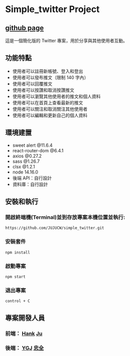 # Simple_twitter Project

## [github page]( https://jujucw.github.io/simple_twitter/)

這是一個簡化版的 Twitter 專案，用於分享與其他使用者互動。

## 功能特點

* 使用者可以註冊新帳號、登入和登出
* 使用者可以發布推文（限制 140 字內）
* 使用者可以回覆推文
* 使用者可以按讚和取消按讚推文
* 使用者可以瀏覽其他使用者的推文和個人資料
* 使用者可以在首頁上查看最新的推文
* 使用者可以關注和取消關注其他使用者
* 使用者可以編輯和更新自己的個人資料

## 環境建置

* sweet alert @11.6.4
* react-router-dom @6.4.1
* axios @0.27.2
* sass @1.26.7
* clsx @1.2.1
* node	14.16.0
* 後端 API：自行設計
* 資料庫：自行設計


## 安裝和執行
### 開啟終端機(Terminal)並到存放專案本機位置並執行:

```
https://github.com/JUJUCW/simple_twitter.git
```

### 安裝套件
```
npm install
```
### 啟動專案
```
npm start
```
### 退出專案
```
control + C
```

## 專案開發人員
### 前端： [Hank](https://github.com/HankHsuABoo) [Ju](https://github.com/JUJUCW)
### 後端： [YGJ]() [忠全]()

